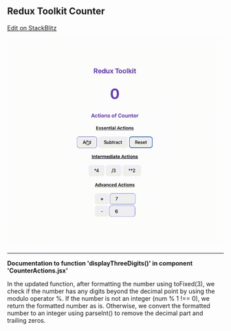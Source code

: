 ## Redux Toolkit Counter

[Edit on StackBlitz](https://stackblitz.com/edit/vitejs-vite-fgqgg4)

![Redux-Counter](/redux-toolkit-counter.gif)

---

**Documentation to function 'displayThreeDigits()' in component 'CounterActions.jsx'**

In the updated function, after formatting the number using toFixed(3), we check if the number has any digits beyond the decimal point by using the modulo operator %. If the number is not an integer (num % 1 !== 0), we return the formatted number as is. Otherwise, we convert the formatted number to an integer using parseInt() to remove the decimal part and trailing zeros.
